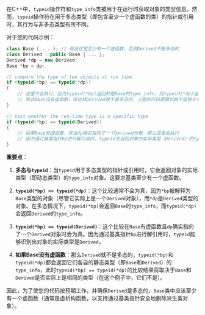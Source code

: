 在C++中，`typeid`操作符和`type_info`类被用于在运行时获取对象的类型信息。然而，`typeid`操作符在用于多态类型（即包含至少一个虚函数的类）的指针或引用时，其行为与非多态类型有所不同。

对于您的代码示例：

```cpp
class Base { ... }; // 假设这里至少有一个虚函数，否则Derived不是多态的
class Derived : public Base { ... };
Derived *dp = new Derived;
Base *bp = dp; 

// compare the type of two objects at run time
if (typeid(*bp) == typeid(*dp))
{
    // 这里不会执行，因为typeid(*bp)返回的是Base的type_info，而typeid(*dp)返回的是Derived的type_info
    // 除非Base没有虚函数，但这样Derived就不是多态的，上面的代码逻辑也就不适用于多态场景
}

// test whether the run-time type is a specific type
if (typeid(*bp) == typeid(Derived)) 
{
    // 如果Base有虚函数，并且dp确实指向了一个Derived对象，那么这里会执行
    // 因为通过基类指针bp进行解引用时，typeid会返回对象的实际类型（Derived）的type_info
}
```

**重要点**：

1. **多态与`typeid`**：当`typeid`用于多态类型的指针或引用时，它会返回对象的实际类型（即动态类型）的`type_info`对象。这要求基类至少有一个虚函数。

2. **`typeid(*bp) == typeid(*dp)`**：这个比较通常不会为真，因为`*bp`被解释为`Base`类型的对象（尽管它实际上是一个`Derived`对象），而`*dp`是`Derived`类型的对象。在多态情况下，`typeid(*bp)`会返回`Base`的`type_info`，而`typeid(*dp)`会返回`Derived`的`type_info`。

3. **`typeid(*bp) == typeid(Derived)`**：这个比较在`Base`有虚函数且`dp`确实指向了一个`Derived`对象时会为真。因为通过基类指针`bp`进行解引用时，`typeid`能够识别出对象的实际类型是`Derived`。

4. **如果Base没有虚函数**：那么`Derived`就不是多态的，`typeid(*bp)`和`typeid(*dp)`都会返回它们各自的静态类型（即`Base`和`Derived`）的`type_info`，此时`typeid(*bp) == typeid(*dp)`的比较结果将取决于`Base`和`Derived`是否实际上是相同的类型（在这个例子中，它们不是）。

因此，为了使您的代码按预期工作，并确保`Derived`是多态的，`Base`类中应该至少有一个虚函数（通常是虚析构函数，以支持通过基类指针安全地删除派生类对象）。